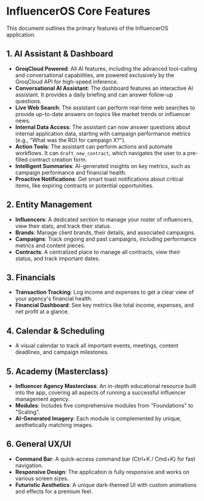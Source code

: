 # InfluencerOS Core Features

This document outlines the primary features of the InfluencerOS application.

## 1. AI Assistant & Dashboard

- **GroqCloud Powered**: All AI features, including the advanced tool-calling and conversational capabilities, are powered exclusively by the GroqCloud API for high-speed inference.
- **Conversational AI Assistant**: The dashboard features an interactive AI assistant. It provides a daily briefing and can answer follow-up questions.
- **Live Web Search**: The assistant can perform real-time web searches to provide up-to-date answers on topics like market trends or influencer news.
- **Internal Data Access**: The assistant can now answer questions about internal application data, starting with campaign performance metrics (e.g., "What was the ROI for campaign X?").
- **Action Tools**: The assistant can perform actions and automate workflows. It can `draft_new_contract`, which navigates the user to a pre-filled contract creation form.
- **Intelligent Summaries**: AI-generated insights on key metrics, such as campaign performance and financial health.
- **Proactive Notifications**: Get smart toast notifications about critical items, like expiring contracts or potential opportunities.

## 2. Entity Management

- **Influencers**: A dedicated section to manage your roster of influencers, view their stats, and track their status.
- **Brands**: Manage client brands, their details, and associated campaigns.
- **Campaigns**: Track ongoing and past campaigns, including performance metrics and content pieces.
- **Contracts**: A centralized place to manage all contracts, view their status, and track important dates.

## 3. Financials

- **Transaction Tracking**: Log income and expenses to get a clear view of your agency's financial health.
- **Financial Dashboard**: See key metrics like total income, expenses, and net profit at a glance.

## 4. Calendar & Scheduling

- A visual calendar to track all important events, meetings, content deadlines, and campaign milestones.

## 5. Academy (Masterclass)

- **Influencer Agency Masterclass**: An in-depth educational resource built into the app, covering all aspects of running a successful influencer management agency.
- **Modules**: Includes five comprehensive modules from "Foundations" to "Scaling".
- **AI-Generated Imagery**: Each module is complemented by unique, aesthetically matching images.

## 6. General UX/UI

- **Command Bar**: A quick-access command bar (Ctrl+K / Cmd+K) for fast navigation.
- **Responsive Design**: The application is fully responsive and works on various screen sizes.
- **Futuristic Aesthetics**: A unique dark-themed UI with custom animations and effects for a premium feel.